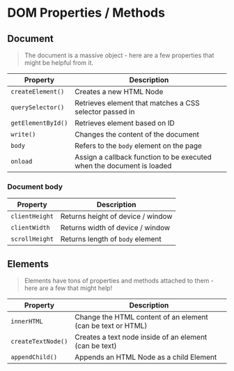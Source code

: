 # DOM Properties / Methods

## Document
> The document is a massive object - here are a few properties that might be helpful from it.

| Property          | Description                                                           |
|-------------------|-----------------------------------------------------------------------|
| `createElement()` | Creates a new HTML Node                                               |
| `querySelector()` | Retrieves element that matches a CSS selector passed in               |
| `getElementById()`| Retrieves element based on ID                                         |
| `write()`         | Changes the content of the document                                   |
| `body`            | Refers to the `body` element on the page                              |
| `onload`          | Assign a callback function to be executed when the document is loaded |

### Document body

| Property          | Description                       |
|-------------------|-----------------------------------|
| `clientHeight`    | Returns height of device / window |
| `clientWidth`     | Returns width of device / window  |
| `scrollHeight`    | Returns length of `body` element  |


## Elements
> Elements have tons of properties and methods attached to them - here are a few that might help!

| Property           | Description                                                 |
|--------------------|-------------------------------------------------------------|
| `innerHTML`        | Change the HTML content of an element (can be text or HTML) |
| `createTextNode()` | Creates a text node inside of an element (can be text)      |
| `appendChild()`    | Appends an HTML Node as a child Element                     |

